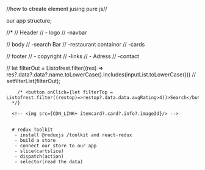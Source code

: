 //how to ctreate element jusing pure js//

<!-- <script>
   let heading = document.createElement('h1')
   heading.innerHTML="Hello World"
   let root = document.getElementById('root')
   root.appendChild(heading);
</script>  -->

our app structure;

//*
// Header
// - logo
// -navbar

// body
// -search Bar
// -restaurant containor
//   -cards

// footer
// - copyright
// -links
// - Adress
// -contact


 <!-- {/* <p><span className="in">{inputList}</span></p> */} -->
 // let filterOut = Listofrest.filter((res) => res?.data?.data?.name.toLowerCase().includes(inputList.toLowerCase()))
        // setfilterList(filterOut);

        /* <button onClick={let filterTop = Listofrest.filter((restop)=>restop?.data.data.avgRating>4))>Search</button> 
      */}

      <!-- <img src={CDN_LINK+ itemcard?.card?.info?.imageId}/> -->


      # redux Toolkit
       - install @reduxjs /toolkit and react-redux
       - build a store
       - connect our store to our app
       - slice(cartslice)
       - dispatch(action)
       - selector(read the data)
